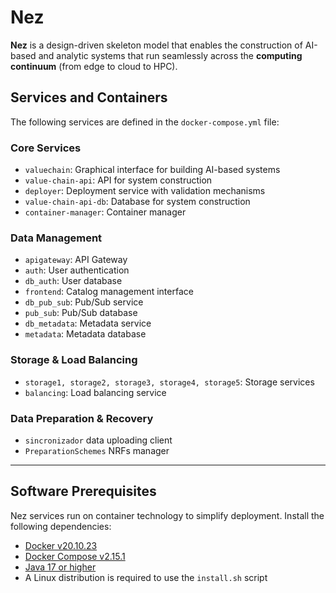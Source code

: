 # Nez

**Nez** is a design-driven skeleton model that enables the construction of AI-based and analytic systems that run seamlessly across the **computing continuum** (from edge to cloud to HPC).


## Services and Containers

The following services are defined in the ```docker-compose.yml``` file:

### Core Services 
- ```valuechain```: Graphical interface for building AI-based systems  
- ```value-chain-api```: API for system construction  
- ```deployer```: Deployment service with validation mechanisms  
- ```value-chain-api-db```: Database for system construction  
- ```container-manager```: Container manager  

### Data Management 
- ```apigateway```: API Gateway  
- ```auth```: User authentication  
- ```db_auth```: User database  
- ```frontend```: Catalog management interface  
- ```db_pub_sub```: Pub/Sub service  
- ```pub_sub```: Pub/Sub database  
- ```db_metadata```: Metadata service  
- ```metadata```: Metadata database  

### Storage & Load Balancing
- ```storage1, storage2, storage3, storage4, storage5```: Storage services  
- ```balancing```: Load balancing service  

### Data Preparation & Recovery 
- ```sincronizador```  data uploading client
- ```PreparationSchemes```  NRFs manager

---

## Software Prerequisites

Nez services run on container technology to simplify deployment. Install the following dependencies:

- [Docker v20.10.23](https://docs.docker.com/engine/install/ubuntu/)  
- [Docker Compose v2.15.1](https://docs.docker.com/compose/install/)  
- [Java 17 or higher](https://www.oracle.com/java/technologies/javase/jdk17-archive-downloads.html)  
- A Linux distribution is required to use the `install.sh` script  

